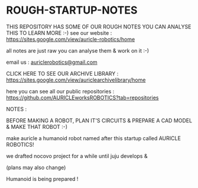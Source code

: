 # ROUGH-STARTUP-NOTES
THIS REPOSITORY HAS SOME OF OUR ROUGH NOTES YOU CAN ANALYSE THIS TO LEARN MORE :-)
see our website  : https://sites.google.com/view/auricle-robotics/home

all notes are just raw you can analyse them & work on it   :-)

email us : auriclerobotics@gmail.com

CLICK HERE TO SEE OUR ARCHIVE LIBRARY : https://sites.google.com/view/auriclearchivelibrary/home

here you can see all our public repositories : https://github.com/AURICLEworksROBOTICS?tab=repositories

NOTES : 

BEFORE MAKING A ROBOT, PLAN IT'S CIRCUITS & PREPARE A CAD MODEL & MAKE THAT ROBOT :-)

make auricle a humanoid robot named after this startup called AURICLE ROBOTICS!

we drafted nocovo project for a while until juju develops & 

(plans may also change)

Humanoid is being prepared !















